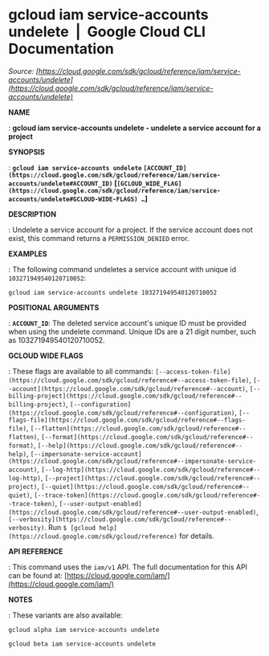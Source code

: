 # gcloud iam service-accounts undelete  |  Google Cloud CLI Documentation

*Source: [https://cloud.google.com/sdk/gcloud/reference/iam/service-accounts/undelete](https://cloud.google.com/sdk/gcloud/reference/iam/service-accounts/undelete)*

**NAME**

: **gcloud iam service-accounts undelete - undelete a service account for a project**

**SYNOPSIS**

: **`gcloud iam service-accounts undelete` `[ACCOUNT_ID](https://cloud.google.com/sdk/gcloud/reference/iam/service-accounts/undelete#ACCOUNT_ID)` [`[GCLOUD_WIDE_FLAG](https://cloud.google.com/sdk/gcloud/reference/iam/service-accounts/undelete#GCLOUD-WIDE-FLAGS) …`]**

**DESCRIPTION**

: Undelete a service account for a project.
If the service account does not exist, this command returns a
`PERMISSION_DENIED` error.

**EXAMPLES**

: The following command undeletes a service account with unique id
`103271949540120710052`:

```
gcloud iam service-accounts undelete 103271949540120710052
```

**POSITIONAL ARGUMENTS**

: **`ACCOUNT_ID`**:
The deleted service account's unique ID must be provided when using the undelete
command. Unique IDs are a 21 digit number, such as 103271949540120710052.

**GCLOUD WIDE FLAGS**

: These flags are available to all commands: `[--access-token-file](https://cloud.google.com/sdk/gcloud/reference#--access-token-file)`,
`[--account](https://cloud.google.com/sdk/gcloud/reference#--account)`, `[--billing-project](https://cloud.google.com/sdk/gcloud/reference#--billing-project)`,
`[--configuration](https://cloud.google.com/sdk/gcloud/reference#--configuration)`,
`[--flags-file](https://cloud.google.com/sdk/gcloud/reference#--flags-file)`,
`[--flatten](https://cloud.google.com/sdk/gcloud/reference#--flatten)`, `[--format](https://cloud.google.com/sdk/gcloud/reference#--format)`, `[--help](https://cloud.google.com/sdk/gcloud/reference#--help)`, `[--impersonate-service-account](https://cloud.google.com/sdk/gcloud/reference#--impersonate-service-account)`,
`[--log-http](https://cloud.google.com/sdk/gcloud/reference#--log-http)`,
`[--project](https://cloud.google.com/sdk/gcloud/reference#--project)`, `[--quiet](https://cloud.google.com/sdk/gcloud/reference#--quiet)`, `[--trace-token](https://cloud.google.com/sdk/gcloud/reference#--trace-token)`, `[--user-output-enabled](https://cloud.google.com/sdk/gcloud/reference#--user-output-enabled)`,
`[--verbosity](https://cloud.google.com/sdk/gcloud/reference#--verbosity)`.
Run `$ [gcloud help](https://cloud.google.com/sdk/gcloud/reference)` for details.

**API REFERENCE**

: This command uses the `iam/v1` API. The full documentation for this
API can be found at: [https://cloud.google.com/iam/](https://cloud.google.com/iam/)

**NOTES**

: These variants are also available:

```
gcloud alpha iam service-accounts undelete
```

```
gcloud beta iam service-accounts undelete
```